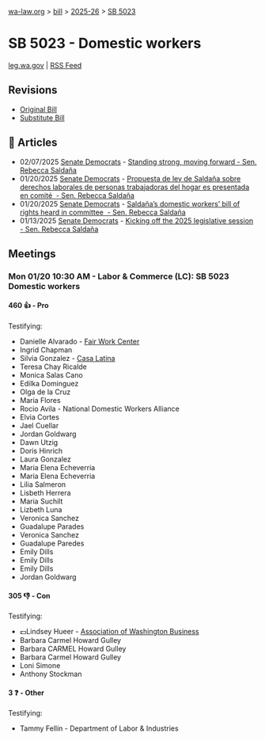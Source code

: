 [wa-law.org](/) > [bill](/bill/) > [2025-26](/bill/2025-26/) > [SB 5023](/bill/2025-26/sb/5023/)

# SB 5023 - Domestic workers
[leg.wa.gov](https://app.leg.wa.gov/billsummary?BillNumber=5023&Year=2025&Initiative=false) | [RSS Feed](./rss.xml)

## Revisions
* [Original Bill](1/)
* [Substitute Bill](S/)

## 📰 Articles
* 02/07/2025 [Senate Democrats](/org/senate_democrats/) - [Standing strong, moving forward - Sen. Rebecca Saldaña](https://senatedemocrats.wa.gov/saldana/2025/02/07/standing-strong-moving-forward/#:~:text=SB%205023)
* 01/20/2025 [Senate Democrats](/org/senate_democrats/) - [Propuesta de ley de Saldaña sobre derechos laborales de personas trabajadoras del hogar es presentada en comité  - Sen. Rebecca Saldaña](https://senatedemocrats.wa.gov/saldana/2025/01/20/propuesta-de-ley-de-saldana-sobre-derechos-laborales-de-personas-trabajadoras-del-hogar-es-presentada-en-comite/#:~:text=Proyecto%20de%20Ley%20del%20Senado%205023)
* 01/20/2025 [Senate Democrats](/org/senate_democrats/) - [Saldaña’s domestic workers’ bill of rights heard in committee  - Sen. Rebecca Saldaña](https://senatedemocrats.wa.gov/saldana/2025/01/20/saldanas-domestic-workers-bill-of-rights-heard-in-committee/#:~:text=Senate%20Bill%205023)
* 01/13/2025 [Senate Democrats](/org/senate_democrats/) - [Kicking off the 2025 legislative session - Sen. Rebecca Saldaña](https://senatedemocrats.wa.gov/saldana/2025/01/13/kicking-off-the-2025-legislative-session/#:~:text=SB%205023)

## Meetings
### Mon 01/20 10:30 AM - Labor & Commerce (LC): SB 5023 Domestic workers
#### 460 👍 - Pro
Testifying:
* Danielle Alvarado - [Fair Work Center](/org/fair_work_center/)
* Ingrid Chapman
* Silvia Gonzalez - [Casa Latina](/org/casa_latina/)
* Teresa Chay Ricalde
* Monica Salas Cano
* Edilka Dominguez
* Olga de la Cruz
* Maria Flores
* Rocio Avila - National Domestic Workers Alliance
* Elvia Cortes
* Jael Cuellar
* Jordan Goldwarg
* Dawn Utzig
* Doris Hinrich
* Laura Gonzalez
* Maria Elena Echeverria
* Maria Elena Echeverria
* Lilia Salmeron
* Lisbeth Herrera
* Maria Suchilt
* Lizbeth Luna
* Veronica Sanchez
* Guadalupe Parades
* Veronica Sanchez
* Guadalupe Paredes
* Emily Dills
* Emily Dills
* Emily Dills
* Jordan Goldwarg

#### 305 👎 - Con
Testifying:
* 💵Lindsey Hueer - [Association of Washington Business](/org/association_of_washington_business/)
* Barbara Carmel Howard Gulley
* Barbara CARMEL Howard Gulley
* Barbara Carmel Howard Gulley
* Loni Simone
* Anthony Stockman

#### 3 ❓ - Other
Testifying:
* Tammy Fellin - Department of Labor & Industries
